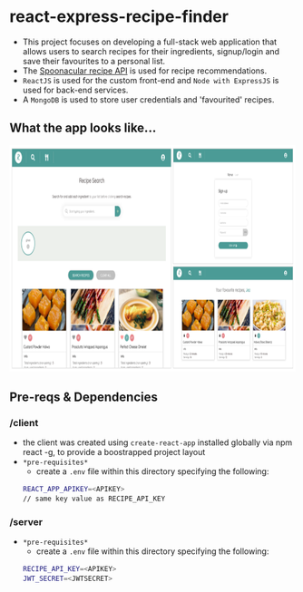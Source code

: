 # react-express-recipe-finder

- This project focuses on developing a full-stack web application that allows users to search recipes for their ingredients, signup/login and save their favourites to a personal list.
- The [Spoonacular recipe API](https://rapidapi.com/spoonacular/api/recipe-food-nutrition/details) is used for recipe recommendations.
- `ReactJS` is used for the custom front-end and `Node with ExpressJS` is used for back-end services.
- A `MongoDB` is used to store user credentials and 'favourited' recipes.

## What the app looks like...
<p align="center">
<img src="./app_screenshot.png" width="800" height="400" />
</p>

## Pre-reqs & Dependencies

### /client

- the client was created using `create-react-app` installed globally via npm react -g, to provide a boostrapped project layout
- `*pre-requisites*`
  - create a `.env` file within this directory specifying the following:
  ``` bash
  REACT_APP_APIKEY=<APIKEY>
  // same key value as RECIPE_API_KEY
  ```

### /server

- `*pre-requisites*`
  - create a `.env` file within this directory specifying the following:
  ``` bash
  RECIPE_API_KEY=<APIKEY>
  JWT_SECRET=<JWTSECRET>
  ```